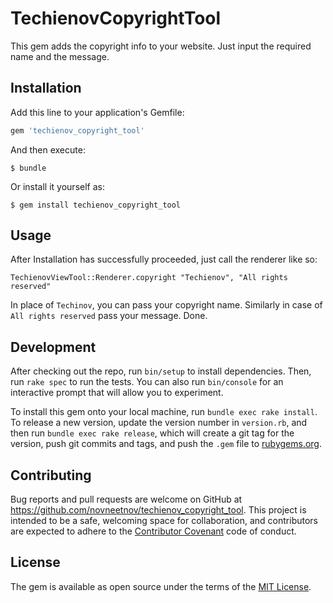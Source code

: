 # TechienovCopyrightTool

This gem adds the copyright info to your website. Just input the required name and the message.

## Installation

Add this line to your application's Gemfile:

```ruby
gem 'techienov_copyright_tool'
```

And then execute:

    $ bundle

Or install it yourself as:

    $ gem install techienov_copyright_tool

## Usage

After Installation has successfully proceeded, just call the renderer like so:  

    TechienovViewTool::Renderer.copyright "Techienov", "All rights reserved"

In place of `Techinov`, you can pass your copyright name. Similarly in case of `All rights reserved` pass your message. Done.

## Development

After checking out the repo, run `bin/setup` to install dependencies. Then, run `rake spec` to run the tests. You can also run `bin/console` for an interactive prompt that will allow you to experiment.

To install this gem onto your local machine, run `bundle exec rake install`. To release a new version, update the version number in `version.rb`, and then run `bundle exec rake release`, which will create a git tag for the version, push git commits and tags, and push the `.gem` file to [rubygems.org](https://rubygems.org).

## Contributing

Bug reports and pull requests are welcome on GitHub at https://github.com/novneetnov/techienov_copyright_tool. This project is intended to be a safe, welcoming space for collaboration, and contributors are expected to adhere to the [Contributor Covenant](http://contributor-covenant.org) code of conduct.


## License

The gem is available as open source under the terms of the [MIT License](http://opensource.org/licenses/MIT).

